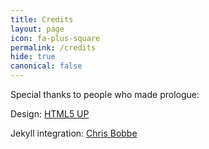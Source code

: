 ```yaml
---
title: Credits
layout: page
icon: fa-plus-square
permalink: /credits
hide: true
canonical: false
---
```


Special thanks to people who made prologue:

Design: [HTML5 UP](http://html5up.net)

Jekyll integration: [Chris Bobbe](https://chrisbobbe.github.io/)